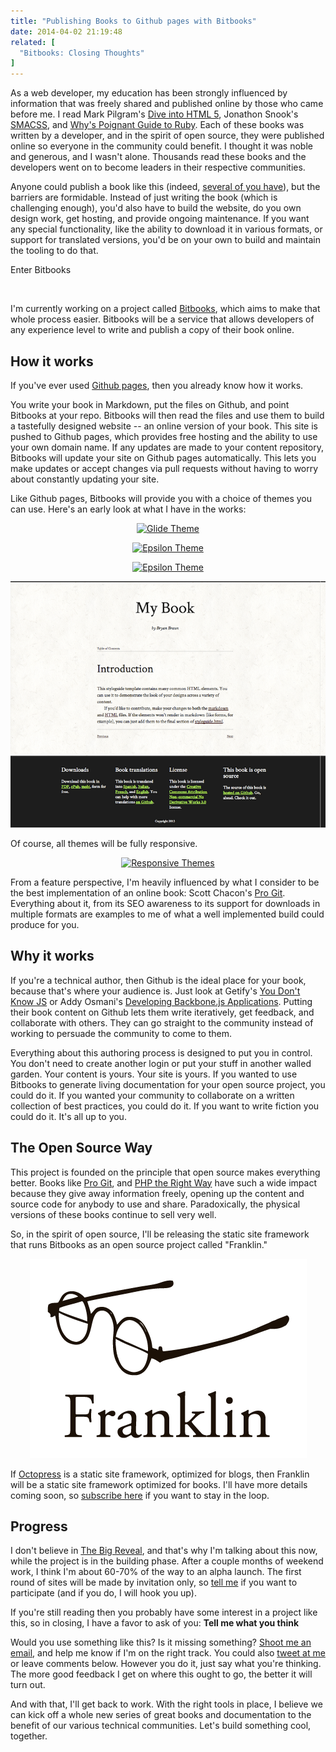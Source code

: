 ```yaml
---
title: "Publishing Books to Github pages with Bitbooks"
date: 2014-04-02 21:19:48
related: [
  "Bitbooks: Closing Thoughts"
]
---
```


As a web developer, my education has been strongly influenced by information that was freely shared and published online by those who came before me. I read Mark Pilgram's [Dive into HTML 5][1], Jonathon Snook's [SMACSS][2], and [Why's Poignant Guide to Ruby][3]. Each of these books was written by a developer, and in the spirit of open source, they were published online so everyone in the community could benefit. I thought it was noble and generous, and I wasn't alone. Thousands read these books and the developers went on to become leaders in their respective communities.

[1]: https://web.archive.org/web/20171222020853/http://diveintohtml5.info/
[2]: http://smacss.com/
[3]: http://mislav.uniqpath.com/poignant-guide/

Anyone could publish a book like this (indeed, [several of you have][4]), but the barriers are formidable. Instead of just writing the book (which is challenging enough), you'd also have to build the website, do you own design work, get hosting, and provide ongoing maintenance. If you want any special functionality, like the ability to download it in various formats, or support for translated versions, you'd be on your own to build and maintain the tooling to do that.

[4]: https://github.com/vhf/free-programming-books/blob/master/free-programming-books.md

Enter Bitbooks

<p style="text-align: center;">
  <a href="http://bitbooks.cc/"><img alt="" src="/assets/images/bitbooks-logo-long-sm.png" /></a>
</p>

I'm currently working on a project called [Bitbooks][5], which aims to make that whole process easier. Bitbooks will be a service that allows developers of any experience level to write and publish a copy of their book online.

[5]: https://web.archive.org/web/20150915034729/http://bitbooks.cc/

## How it works

If you've ever used [Github pages][6], then you already know how it works.

[6]: https://pages.github.com/

You write your book in Markdown, put the files on Github, and point Bitbooks at your repo. Bitbooks will then read the files and use them to build a tastefully designed website -- an online version of your book. This site is pushed to Github pages, which provides free hosting and the ability to use your own domain name. If any updates are made to your content repository, Bitbooks will update your site on Github pages automatically. This lets you make updates or accept changes via pull requests without having to worry about constantly updating your site.

Like Github pages, Bitbooks will provide you with a choice of themes you can use. Here's an early look at what I have in the works:

<p style="text-align: center;">
  <a href="/assets/images/glide-screenshot.png"><img alt="Glide Theme" src="/assets/images/glide-screenshot-sm.png" /></a>
</p>

<p style="text-align: center;">
  <a href="/assets/images/epsilon screenshot.png"><img alt="Epsilon Theme" src="/assets/images/epsilon-screenshot-sm.png" /></a>
</p>

<p style="text-align: center;">
  <a href="/assets/images/epsilon%20screenshot%202.png"><img alt="Epsilon Theme" src="/assets/images/epsilon%20screenshot%202.png" /></a>
</p>

[ ][7]

[7]: /assets/images/epsilon%20screenshot%202.png

<p style="text-align: center;">
  <a href="/assets/images/hamilton screenshot.png"><img alt="Hamilton Theme" src="/assets/images/hamilton-screenshot-sm.png" /></a>
</p>

Of course, all themes will be fully responsive.

<p style="text-align: center;">
  <a href="/assets/images/bitbooks-mobile-sizes.png"><img alt="Responsive Themes" src="/assets/images/bitbooks-mobile-sizes-sm.png" /></a>
</p>

From a feature perspective, I'm heavily influenced by what I consider to be the best implementation of an online book: Scott Chacon's [Pro Git][8]. Everything about it, from its SEO awareness to its support for downloads in multiple formats are examples to me of what a well implemented build could produce for you.

[8]: http://git-scm.com/book

## Why it works

If you're a technical author, then Github is the ideal place for your book, because that's where your audience is. Just look at Getify's [You Don't Know JS][9] or Addy Osmani's [Developing Backbone.js Applications][10]. Putting their book content on Github lets them write iteratively, get feedback, and collaborate with others. They can go straight to the community instead of working to persuade the community to come to them.

[9]: https://github.com/getify/You-Dont-Know-JS
[10]: https://github.com/addyosmani/backbone-fundamentals

Everything about this authoring process is designed to put you in control. You don't need to create another login or put your stuff in another walled garden. Your content is yours. Your site is yours. If you wanted to use Bitbooks to generate living documentation for your open source project, you could do it. If you wanted your community to collaborate on a written collection of best practices, you could do it. If you want to write fiction you could do it. It's all up to you.

## The Open Source Way

This project is founded on the principle that open source makes everything better. Books like [Pro Git][8], and [PHP the Right Way][11] have such a wide impact because they give away information freely, opening up the content and source code for anybody to use and share. Paradoxically, the physical versions of these books continue to sell very well.

[11]: http://www.phptherightway.com/

So, in the spirit of open source, I'll be releasing the static site framework that runs Bitbooks as an open source project called "Franklin."

<p style="text-align: center;">
  <img alt="" src="/assets/images/franklin_0.png" />
</p>

If [Octopress][12] is a static site framework, optimized for blogs, then Franklin will be a static site framework optimized for books. I'll have more details coming soon, so <a href="http://eepurl.com/ROwbb" target="_blank" rel="noopener noreferrer">subscribe here</a> if you want to stay in the loop.

[12]: http://octopress.org/

## Progress

I don't believe in [The Big Reveal][13], and that's why I'm talking about this now, while the project is in the building phase. After a couple months of weekend work, I think I'm about 60-70% of the way to an alpha launch. The first round of sites will be made by invitation only, so [tell me][14] if you want to participate (and if you do, I will hook you up).

[13]: https://en.wikipedia.org/wiki/Lean_startup#Philosophy
[14]: mailto:bbraun7@gmail.com

If you're still reading then you probably have some interest in a project like this, so in closing, I have a favor to ask of you: **Tell me what you think**

Would you use something like this? Is it missing something? [Shoot me an email][14], and help me know if I'm on the right track. You could also <a href="https://twitter.com/share?text=%40BryanEBraun%2C%20&url=" target="_blank" rel="noopener noreferrer">tweet at me</a> or leave comments below. However you do it, just say what you're thinking. The more good feedback I get on where this ought to go, the better it will turn out.

And with that, I'll get back to work. With the right tools in place, I believe we can kick off a whole new series of great books and documentation to the benefit of our various technical communities. Let's build something cool, together.

